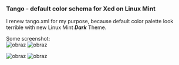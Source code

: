 
### Tango - default color schema for Xed on Linux Mint

I renew tango.xml for my purpose, because default color palette look terrible with new Linux Mint ***Dark*** Theme.

Some screenshot:   
![obraz](https://user-images.githubusercontent.com/23406555/208991435-e367dd6d-42ed-4522-8e2e-406ef3e72b4e.png)
![obraz](https://user-images.githubusercontent.com/23406555/208991648-72387be2-e051-4ac1-a9e1-37b68456a28b.png)

![obraz](https://user-images.githubusercontent.com/23406555/208991840-63f82f6f-bb18-4314-99a7-9d7dcdf30814.png)
![obraz](https://user-images.githubusercontent.com/23406555/208991767-95d9989e-fdc7-4101-b0d5-9df498f01e4e.png)

